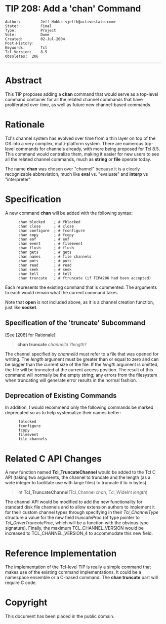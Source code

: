 # TIP 208: Add a 'chan' Command
	Author:         Jeff Hobbs <jeffh@activestate.com>
	State:          Final
	Type:           Project
	Vote:           Done
	Created:        02-Jul-2004
	Post-History:   
	Keywords:       Tcl
	Tcl-Version:    8.5
	Obsoletes:	206
-----

# Abstract

This TIP proposes adding a **chan** command that would serve as a
top-level command container for all the related channel commands that
have proliferated over time, as well as future new channel-based
commands.

# Rationale

Tcl's channel system has evolved over time from a thin layer on top of
the OS into a very complex, multi-platform system.  There are numerous
top-level commands for channels already, with more being proposed for
Tcl 8.5.  This command would centralize them, making it easier for new
users to see all the related channel commands, much as **string** or
**file** operate today.

The name **chan** was chosen over "channel" because it is a
clearly recognizable abbreviation, much like **eval** vs. "evaluate"
and **interp** vs "interpreter".

# Specification

A new command **chan** will be added with the following syntax:

	      chan blocked    ; # fblocked
	      chan close      ; # close
	      chan configure  ; # fconfigure
	      chan copy       ; # fcopy
	      chan eof        ; # eof
	      chan event      ; # fileevent
	      chan flush      ; # flush
	      chan gets       ; # gets
	      chan names      ; # file channels
	      chan puts       ; # puts
	      chan read       ; # read
	      chan seek       ; # seek
	      chan tell       ; # tell
	      chan truncate   ; # ftruncate (if TIP#206 had been accepted)

Each represents the existing command that is commented.  The arguments
to each would remain what the current command takes.

Note that **open** is not included above, as it is a channel
creation function, just like **socket**.

## Specification of the 'truncate' Subcommand

[See [[206]](206.md) for Rationale]

 > **chan truncate** _channelId_ ?_length_?

The channel specified by _channelId_ must refer to a file that was
opened for writing.  The _length_ argument must be greater than or
equal to zero and can be bigger than the current size of the file.  If
the _length_ argument is omitted, the file will be truncated at the
current access position.  The result of this command will normally be
the empty string; any errors from the filesystem when truncating will
generate error results in the normal fashion.

## Deprecation of Existing Commands

In addition, I would recommend only the following commands be marked
deprecated so as to help systematize their names better:

	      fblocked
	      fconfigure
	      fcopy
	      fileevent
	      file channels

# Related C API Changes

A new function named **Tcl\_TruncateChannel** would be added to the
Tcl C API \(taking two arguments, the channel to truncate and the
length \(as a wide integer to facilitate use with large files\) to
truncate it to in bytes\).

 > int **Tcl\_TruncateChannel**\(Tcl\_Channel _chan_, Tcl\_WideInt _length_\)

The channel API would be modified to add the new functionality for
standard disk file channels and to allow extension authors to
implement it for their custom channel types through specifying in
their _Tcl\_ChannelType_ structure a value for the new field
_truncateProc_ \(of type pointer to _Tcl\_DriverTruncateProc_, which
will be a function with the obvious type signature\).  Finally, the
maximum TCL\_CHANNEL\_VERSION would be increased to
TCL\_CHANNEL\_VERSION\_4 to accommodate this new field.

# Reference Implementation

The implementation of the Tcl-level TIP is really a simple command
that makes use of the existing command implementations.  It could be a
namespace ensemble or a C-based command. The **chan truncate** part
will require C code.

# Copyright

This document has been placed in the public domain.

